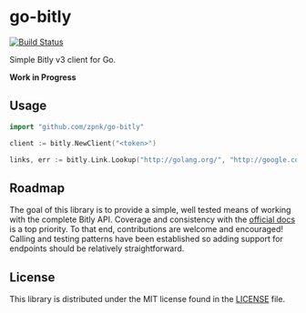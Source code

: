 # go-bitly

[![Build Status](https://travis-ci.org/zpnk/go-bitly.svg?branch=master)](https://travis-ci.org/zpnk/go-bitly)

Simple Bitly v3 client for Go.

**Work in Progress**

## Usage

```go
import "github.com/zpnk/go-bitly"

client := bitly.NewClient("<token>")

links, err := bitly.Link.Lookup("http://golang.org/", "http://google.com/")
```

## Roadmap

The goal of this library is to provide a simple, well tested means of working
with the complete Bitly API. Coverage and consistency with the [official docs](https://dev.bitly.com/api.html)
is a top priority. To that end, contributions are welcome and encouraged!
Calling and testing patterns have been established so adding support for endpoints
should be relatively straightforward.

## License

This library is distributed under the MIT license found in the [LICENSE](./LICENSE)
file.
